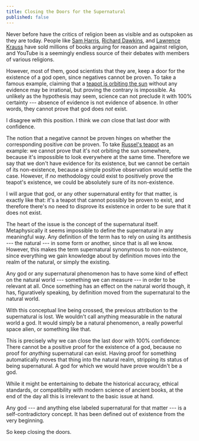 ```yaml
---
title: Closing the Doors for the Supernatural
published: false
---
```


Never before have the critics of religion been as visible and as outspoken as they are today. People like [Sam Harris](http://www.samharris.org), [Richard Dawkins](https://twitter.com/richarddawkins), and [Lawrence Krauss](https://twitter.com/lkrauss1) have sold millions of books arguing for reason and against religion, and YouTube is a seemingly endless source of their debates with members of various religions.

However, most of them, good scientists that they are, keep a door for the existence of a god open, since negatives cannot be proven. To take a famous example, claiming that a [teapot is orbiting the sun](http://en.wikipedia.org/wiki/Russell's_teapot) without any evidence may be irrational, but proving the contrary is impossible. As unlikely as the hypothesis may seem, science can not preclude it with 100% certainty --- absence of evidence is not evidence of absence. In other words, they cannot prove that god does *not* exist.

I disagree with this position. I think we *can* close that last door with confidence.

The notion that a negative cannot be proven hinges on whether the corresponding positive *can* be proven. To take [Russel's teapot](http://en.wikipedia.org/wiki/Russell's_teapot) as an example: we cannot prove that it's not orbiting the sun somewhere, because it's impossible to look everywhere at the same time. Therefore we say that we don't have evidence for its existence, but we cannot be certain of its non-existence, because a simple positive observation would settle the case. However, if *no* methodology could exist to positively prove the teapot's existence, we could be absolutely sure of its non-existence.

I will argue that god, or any other supernatural entity for that matter, is exactly like that: it's a teapot that cannot possibly be proven to exist, and therefore there's no need to disprove its existence in order to be sure that it does not exist.

The heart of the issue is the concept of the supernatural itself. Metaphysically it seems impossible to define the supernatural in any meaningful way. Any definition of the term has to rely on using its antithesis --- the natural --- in some form or another, since that is all we know. However, this makes the term supernatural synonymous to non-existence, since everything we gain knowledge about by definition moves into the realm of the natural, or simply the existing.

Any god or any supernatural phenomenon has to have some kind of effect on the natural world --- something we can measure --- in order to be relevant at all. Once something has an effect on the natural world though, it has, figuratively speaking, by definition moved from the supernatural to the natural world.

With this conceptual line being crossed, the previous attribution to the supernatural is lost. We wouldn't call anything measurable in the natural world a god. It would simply be a natural phenomenon, a really powerful space alien, or something like that.

This is precisely why we can close the last door with 100% confidence: There cannot be a positive proof for the existence of a god, because no proof for *anything* supernatural can exist. Having proof for something automatically moves that thing into the natural realm, stripping its status of being supernatural. A god for which we would have prove wouldn't be a god.

While it might be entertaining to debate the historical accuracy, ethical standards, or compatibility with modern science of ancient books, at the end of the day all this is irrelevant to the basic issue at hand.

Any god --- and anything else labeled supernatural for that matter --- is a self-contradictory concept. It has been defined out of existence from the very beginning.

So keep closing the doors.